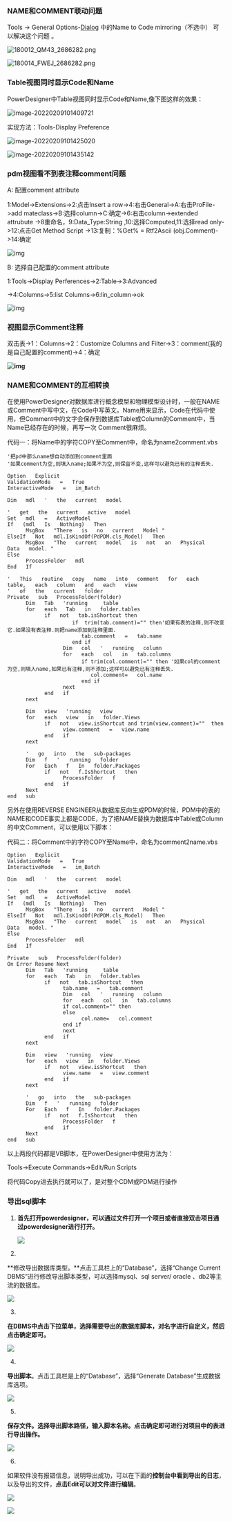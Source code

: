 ### NAME和COMMENT联动问题

Tools -> General Options-[Dialog](https://so.csdn.net/so/search?q=Dialog&spm=1001.2101.3001.7020) 中的Name to Code mirroring（不选中） 可以解决这个问题 。

![180012_QM43_2686282.png](https://qxguide.oss-cn-beijing.aliyuncs.com/blog/images/180012_QM43_2686282.png)

![180014_FWEJ_2686282.png](https://qxguide.oss-cn-beijing.aliyuncs.com/blog/images/180014_FWEJ_2686282.png)



### Table视图同时显示Code和Name

PowerDesigner中Table视图同时显示Code和Name,像下图这样的效果：

![image-20220209101409721](https://qxguide.oss-cn-beijing.aliyuncs.com/blog/images/image-20220209101409721.png)

实现方法：Tools-Display Preference

![image-20220209101425020](https://qxguide.oss-cn-beijing.aliyuncs.com/blog/images/image-20220209101425020.png)

![image-20220209101435142](https://qxguide.oss-cn-beijing.aliyuncs.com/blog/images/image-20220209101435142.png)





### **pdm视图看不到表注释comment问题**

A: 配置comment attribute

 

1:Model->Extensions->2:点击Insert a row->4:右击General->A:右击ProFile->add mateclass->B:选择column->C:确定->6:右击column->extended attrubute ->8重命名，9:Data_Type:String ,10:选择Computed,11:选择read only->12:点击Get Method Script ->13:复制：%Get% = Rtf2Ascii (obj.Comment)->14:确定

![img](https://qxguide.oss-cn-beijing.aliyuncs.com/blog/images/965102-20200518111844062-1892855117.png)

B: 选择自己配置的comment attribute

1:Tools->Display Perferences->2:Table->3:Advanced

 

->4:Columns->5:list Columns->6:lin_column->ok

 

 ![img](https://qxguide.oss-cn-beijing.aliyuncs.com/blog/images/965102-20200518111920916-192854426.png)



### **视图显示Comment注释**

双击表->1：Columns->2：Customize Columns and Filter->3：comment(我的是自己配置的comment)->4：确定

**![img](https://qxguide.oss-cn-beijing.aliyuncs.com/blog/images/965102-20200518112635549-1901344187.png)**



### NAME和COMMENT的互相转换

在使用PowerDesigner对数据库进行概念模型和物理模型设计时，一般在NAME或Comment中写中文，在Code中写英文。Name用来显示，Code在代码中使用，但Comment中的文字会保存到数据库Table或Column的Comment中，当Name已经存在的时候，再写一次 Comment很麻烦。

代码一：将Name中的字符COPY至Comment中，命名为name2comment.vbs

```
'把pd中那么name想自动添加到comment里面
'如果comment为空,则填入name;如果不为空,则保留不变,这样可以避免已有的注释丢失.

Option   Explicit 
ValidationMode   =   True 
InteractiveMode   =   im_Batch 

Dim   mdl   '   the   current   model 

'   get   the   current   active   model 
Set   mdl   =   ActiveModel 
If   (mdl   Is   Nothing)   Then 
      MsgBox   "There   is   no   current   Model " 
ElseIf   Not   mdl.IsKindOf(PdPDM.cls_Model)   Then 
      MsgBox   "The   current   model   is   not   an   Physical   Data   model. " 
Else 
      ProcessFolder   mdl 
End   If 

'   This   routine   copy   name   into   comment   for   each   table,   each   column   and   each   view 
'   of   the   current   folder 
Private   sub   ProcessFolder(folder)    
      Dim   Tab   'running     table    
      for   each   Tab   in   folder.tables    
            if   not   tab.isShortcut then
                     if  trim(tab.comment)="" then'如果有表的注释,则不改变它.如果没有表注释.则把name添加到注释里面.
                        tab.comment   =   tab.name
                     end if  
                  Dim   col   '   running   column    
                  for   each   col   in   tab.columns   
                        if trim(col.comment)="" then '如果col的comment为空,则填入name,如果已有注释,则不添加;这样可以避免已有注释丢失.
                           col.comment=   col.name   
                        end if 
                  next    
            end   if    
      next    
  
      Dim   view   'running   view    
      for   each   view   in   folder.Views    
            if   not   view.isShortcut and trim(view.comment)=""  then    
                  view.comment   =   view.name    
            end   if    
      next    
  
      '   go   into   the   sub-packages    
      Dim   f   '   running   folder    
      For   Each   f   In   folder.Packages    
            if   not   f.IsShortcut   then    
                  ProcessFolder   f    
            end   if    
      Next    
end   sub
```

另外在使用REVERSE ENGINEER从数据库反向生成PDM的时候，PDM中的表的NAME和CODE事实上都是CODE，为了把NAME替换为数据库中Table或Column的中文Comment，可以使用以下脚本：

代码二：将Comment中的字符COPY至Name中，命名为comment2name.vbs

```
Option   Explicit
ValidationMode   =   True
InteractiveMode   =   im_Batch
 
Dim   mdl   '   the   current   model
 
'   get   the   current   active   model
Set   mdl   =   ActiveModel
If   (mdl   Is   Nothing)   Then
      MsgBox   "There   is   no   current   Model "
ElseIf   Not   mdl.IsKindOf(PdPDM.cls_Model)   Then
      MsgBox   "The   current   model   is   not   an   Physical   Data   model. "
Else
      ProcessFolder   mdl
End   If
 
Private   sub   ProcessFolder(folder)
On Error Resume Next
      Dim   Tab   'running     table
      for   each   Tab   in   folder.tables
            if   not   tab.isShortcut   then
                  tab.name   =   tab.comment
                  Dim   col   '   running   column
                  for   each   col   in   tab.columns
                  if col.comment="" then
                  else
                        col.name=   col.comment
                  end if
                  next
            end   if
      next
 
      Dim   view   'running   view
      for   each   view   in   folder.Views
            if   not   view.isShortcut   then
                  view.name   =   view.comment
            end   if
      next
 
      '   go   into   the   sub-packages
      Dim   f   '   running   folder
      For   Each   f   In   folder.Packages
            if   not   f.IsShortcut   then
                  ProcessFolder   f
            end   if
      Next
end   sub
```

以上两段代码都是VB脚本，在PowerDesigner中使用方法为：

Tools->Execute Commands->Edit/Run Scripts

将代码Copy进去执行就可以了，是对整个CDM或PDM进行操作





### 导出sql脚本

1. **首先打开powerdesigner，可以通过文件打开一个项目或者直接双击项目通过powerdesigner进行打开。**

   ![](https://qxguide.oss-cn-beijing.aliyuncs.com/blog/images/1.jpg)

2. 

   **修改导出数据库类型。**点击工具栏上的“Database”，选择“Change Current DBMS”进行修改导出脚本类型，可以选择mysql、sql server/ oracle 、db2等主流的数据库。

   ![](https://qxguide.oss-cn-beijing.aliyuncs.com/blog/images/2.jpg)

3. 

   **在DBMS中点击下拉菜单，选择需要导出的数据库脚本，对名字进行自定义，然后点击确定即可。**

   ![](https://qxguide.oss-cn-beijing.aliyuncs.com/blog/images/3.jpg)

4. 

   **导出脚本**。点击工具栏是上的“Database”，选择“Generate Database”生成数据库选项。

   ![](https://qxguide.oss-cn-beijing.aliyuncs.com/blog/images/4.jpg)

5. 

   **保存文件。选择导出脚本路径，输入脚本名称。点击确定即可进行对项目中的表进行导出操作。**

   ![](https://qxguide.oss-cn-beijing.aliyuncs.com/blog/images/5.jpg)

6. 

   如果软件没有报错信息，说明导出成功，可以在下面的**控制台中看到导出的日志**，以及导出的文件，**点击Edit可以对文件进行编辑**。

   ![](https://qxguide.oss-cn-beijing.aliyuncs.com/blog/images/6.jpg)

   

   ![](https://qxguide.oss-cn-beijing.aliyuncs.com/blog/images/7.jpg)